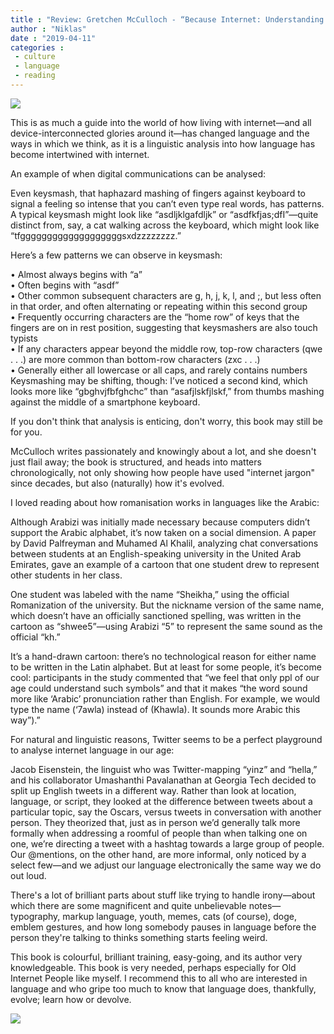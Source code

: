 ```yaml
---
title : "Review: Gretchen McCulloch - “Because Internet: Understanding the New Rules of Language”"
author : "Niklas"
date : "2019-04-11"
categories : 
 - culture
 - language
 - reading
---
```


![](https://niklasblog.com/wp-content/cover159513-large.jpg)

This is as much a guide into the world of how living with internet—and all device-interconnected glories around it—has changed language and the ways in which we think, as it is a linguistic analysis into how language has become intertwined with internet.

An example of when digital communications can be analysed:

Even keysmash, that haphazard mashing of fingers against keyboard to signal a feeling so intense that you can’t even type real words, has patterns. A typical keysmash might look like “asdljklgafdljk” or “asdfkfjas;dfI”—quite distinct from, say, a cat walking across the keyboard, which might look like “tfgggggggggggggggggggsxdzzzzzzzz.”  
  
Here’s a few patterns we can observe in keysmash:  
  
• Almost always begins with “a”  
• Often begins with “asdf”  
• Other common subsequent characters are g, h, j, k, l, and ;, but less often in that order, and often alternating or repeating within this second group  
• Frequently occurring characters are the “home row” of keys that the fingers are on in rest position, suggesting that keysmashers are also touch typists  
• If any characters appear beyond the middle row, top-row characters (qwe . . .) are more common than bottom-row characters (zxc . . .)  
• Generally either all lowercase or all caps, and rarely contains numbers Keysmashing may be shifting, though: I’ve noticed a second kind, which looks more like “gbghvjfbfghchc” than “asafjlskfjlskf,” from thumbs mashing against the middle of a smartphone keyboard.

If you don't think that analysis is enticing, don't worry, this book may still be for you.

McCulloch writes passionately and knowingly about a lot, and she doesn't just flail away; the book is structured, and heads into matters chronologically, not only showing how people have used "internet jargon" since decades, but also (naturally) how it's evolved.

I loved reading about how romanisation works in languages like the Arabic:

Although Arabizi was initially made necessary because computers didn’t support the Arabic alphabet, it’s now taken on a social dimension. A paper by David Palfreyman and Muhamed Al Khalil, analyzing chat conversations between students at an English-speaking university in the United Arab Emirates, gave an example of a cartoon that one student drew to represent other students in her class.  
  
One student was labeled with the name “Sheikha,” using the official Romanization of the university. But the nickname version of the same name, which doesn’t have an officially sanctioned spelling, was written in the cartoon as “shwee5”—using Arabizi “5” to represent the same sound as the official “kh.”  
  
It’s a hand-drawn cartoon: there’s no technological reason for either name to be written in the Latin alphabet. But at least for some people, it’s become cool: participants in the study commented that “we feel that only ppl of our age could understand such symbols” and that it makes “the word sound more like ‘Arabic’ pronunciation rather than English. For example, we would type the name (‘7awla) instead of (Khawla). It sounds more Arabic this way”).”

For natural and linguistic reasons, Twitter seems to be a perfect playground to analyse internet language in our age:

Jacob Eisenstein, the linguist who was Twitter-mapping “yinz” and “hella,” and his collaborator Umashanthi Pavalanathan at Georgia Tech decided to split up English tweets in a different way. Rather than look at location, language, or script, they looked at the difference between tweets about a particular topic, say the Oscars, versus tweets in conversation with another person. They theorized that, just as in person we’d generally talk more formally when addressing a roomful of people than when talking one on one, we’re directing a tweet with a hashtag towards a large group of people. Our @mentions, on the other hand, are more informal, only noticed by a select few—and we adjust our language electronically the same way we do out loud.  
  

There's a lot of brilliant parts about stuff like trying to handle irony—about which there are some magnificent and quite unbelievable notes—typography, markup language, youth, memes, cats (of course), doge, emblem gestures, and how long somebody pauses in language before the person they're talking to thinks something starts feeling weird.

This book is colourful, brilliant training, easy-going, and its author very knowledgeable. This book is very needed, perhaps especially for Old Internet People like myself. I recommend this to all who are interested in language and who gripe too much to know that language does, thankfully, evolve; learn how or devolve.

![](https://niklasblog.com/wp-content/TheGloriousTaleOfBayeux.jpg)
